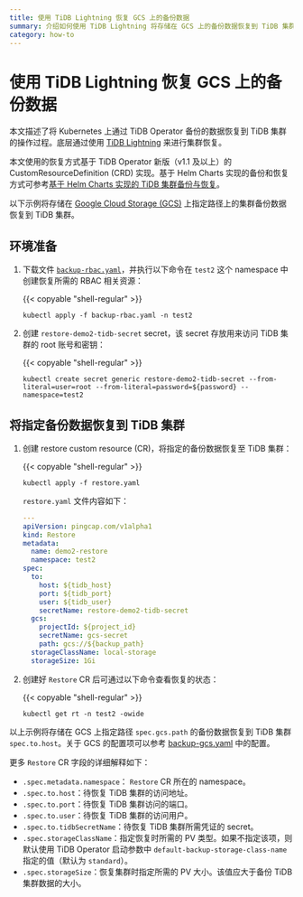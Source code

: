 ```yaml
---
title: 使用 TiDB Lightning 恢复 GCS 上的备份数据
summary: 介绍如何使用 TiDB Lightning 将存储在 GCS 上的备份数据恢复到 TiDB 集群。
category: how-to
---
```


# 使用 TiDB Lightning 恢复 GCS 上的备份数据

本文描述了将 Kubernetes 上通过 TiDB Operator 备份的数据恢复到 TiDB 集群的操作过程。底层通过使用 [TiDB Lightning](https://pingcap.com/docs/stable/how-to/get-started/tidb-lightning/#tidb-lightning-tutorial) 来进行集群恢复。

本文使用的恢复方式基于 TiDB Operator 新版（v1.1 及以上）的 CustomResourceDefinition (CRD) 实现。基于 Helm Charts 实现的备份和恢复方式可参考[基于 Helm Charts 实现的 TiDB 集群备份与恢复](backup-and-restore-using-helm-charts.md)。

以下示例将存储在 [Google Cloud Storage (GCS)](https://cloud.google.com/storage/docs/) 上指定路径上的集群备份数据恢复到 TiDB 集群。

## 环境准备

1. 下载文件 [`backup-rbac.yaml`](https://github.com/pingcap/tidb-operator/blob/master/manifests/backup/backup-rbac.yaml)，并执行以下命令在 `test2` 这个 namespace 中创建恢复所需的 RBAC 相关资源：

    {{< copyable "shell-regular" >}}

    ```shell
    kubectl apply -f backup-rbac.yaml -n test2
    ```

2. 创建 `restore-demo2-tidb-secret` secret，该 secret 存放用来访问 TiDB 集群的 root 账号和密钥：

    {{< copyable "shell-regular" >}}

    ```shell
    kubectl create secret generic restore-demo2-tidb-secret --from-literal=user=root --from-literal=password=${password} --namespace=test2
    ```

## 将指定备份数据恢复到 TiDB 集群

1. 创建 restore custom resource (CR)，将指定的备份数据恢复至 TiDB 集群：

    {{< copyable "shell-regular" >}}

    ```shell
    kubectl apply -f restore.yaml
    ```

    `restore.yaml` 文件内容如下：

    ```yaml
    ---
    apiVersion: pingcap.com/v1alpha1
    kind: Restore
    metadata:
      name: demo2-restore
      namespace: test2
    spec:
      to:
        host: ${tidb_host}
        port: ${tidb_port}
        user: ${tidb_user}
        secretName: restore-demo2-tidb-secret
      gcs:
        projectId: ${project_id}
        secretName: gcs-secret
        path: gcs://${backup_path}
      storageClassName: local-storage
      storageSize: 1Gi
    ```

2. 创建好 `Restore` CR 后可通过以下命令查看恢复的状态：

    {{< copyable "shell-regular" >}}

     ```shell
     kubectl get rt -n test2 -owide
     ```

以上示例将存储在 GCS 上指定路径 `spec.gcs.path` 的备份数据恢复到 TiDB 集群 `spec.to.host`。关于 GCS 的配置项可以参考 [backup-gcs.yaml](backup-to-gcs.md#备份数据到-gcs) 中的配置。

更多 `Restore` CR 字段的详细解释如下：

* `.spec.metadata.namespace`： `Restore` CR 所在的 namespace。
* `.spec.to.host`：待恢复 TiDB 集群的访问地址。
* `.spec.to.port`：待恢复 TiDB 集群访问的端口。
* `.spec.to.user`：待恢复 TiDB 集群的访问用户。
* `.spec.to.tidbSecretName`：待恢复 TiDB 集群所需凭证的 secret。
* `.spec.storageClassName`：指定恢复时所需的 PV 类型。如果不指定该项，则默认使用 TiDB Operator 启动参数中 `default-backup-storage-class-name` 指定的值（默认为 `standard`）。
* `.spec.storageSize`：恢复集群时指定所需的 PV 大小。该值应大于备份 TiDB 集群数据的大小。
